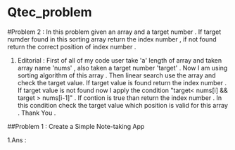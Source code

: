 # Qtec_problem


#Problem 2 : 
In this problem  given an array and a target number . If target numder found in this sorting array return the index number , if not found return the correct position of index number . 
1. Editorial : First of all of my code user  take  'a' length of array and taken array name 'nums' , also taken  a target number 'target' . Now I am using sorting algorithm of this array . Then linear search use the array and check the target value. If target value is found return the index number . If target value is not found now I apply the condition  "target< nums[i] && target > nums[i-1]" . If contion is true than return the index number . In this condition check the target value which position is valid for this array . Thank You .


##Problem 1 : Create a Simple Note-taking App

1.Ans : 

